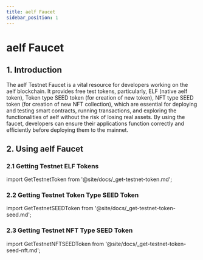 ```yaml
---
title: aelf Faucet
sidebar_position: 1
---
```


# aelf Faucet

## 1. Introduction

The aelf Testnet Faucet is a vital resource for developers working on the aelf blockchain. It provides free test tokens, particularly, ELF (native aelf token), Token type SEED token (for creation of new token), NFT type SEED token (for creation of new NFT collection), which are essential for deploying and testing smart contracts, running transactions, and exploring the functionalities of aelf without the risk of losing real assets. By using the faucet, developers can ensure their applications function correctly and efficiently before deploying them to the mainnet.

## 2. Using aelf Faucet

### 2.1 Getting Testnet ELF Tokens
import GetTestnetToken from '@site/docs/\_get-testnet-token.md';

<GetTestnetToken/>

### 2.2 Getting Testnet Token Type SEED Token
import GetTestnetSEEDToken from '@site/docs/\_get-testnet-token-seed.md';

<GetTestnetSEEDToken/>

### 2.3 Getting Testnet NFT Type SEED Token
import GetTestnetNFTSEEDToken from '@site/docs/\_get-testnet-token-seed-nft.md';

<GetTestnetNFTSEEDToken/>